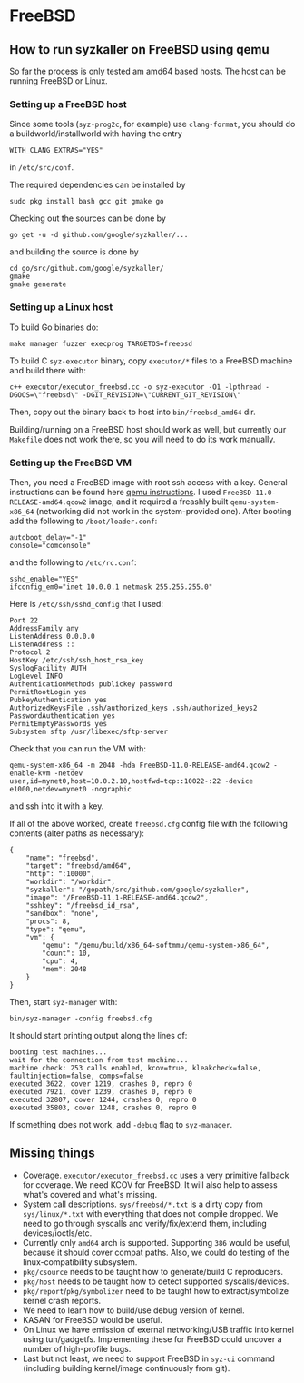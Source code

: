 # FreeBSD

## How to run syzkaller on FreeBSD using qemu

So far the process is only tested am amd64 based hosts.
The host can be running FreeBSD or Linux.

### Setting up a FreeBSD host

Since some tools (`syz-prog2c`, for example) use `clang-format`, you should
do a buildworld/installworld with having the entry
```
WITH_CLANG_EXTRAS="YES"
```
in `/etc/src/conf`.

The required dependencies can be installed by
```
sudo pkg install bash gcc git gmake go
```
Checking out the sources can be done by
```
go get -u -d github.com/google/syzkaller/...
```
and building the source is done by
```
cd go/src/github.com/google/syzkaller/
gmake
gmake generate
```

### Setting up a Linux host

To build Go binaries do:
```
make manager fuzzer execprog TARGETOS=freebsd
```
To build C `syz-executor` binary, copy `executor/*` files to a FreeBSD machine and build there with:
```
c++ executor/executor_freebsd.cc -o syz-executor -O1 -lpthread -DGOOS=\"freebsd\" -DGIT_REVISION=\"CURRENT_GIT_REVISION\"
```
Then, copy out the binary back to host into `bin/freebsd_amd64` dir.

Building/running on a FreeBSD host should work as well, but currently our `Makefile` does not work there, so you will need to do its work manually.

### Setting up the FreeBSD VM

Then, you need a FreeBSD image with root ssh access with a key. General instructions can be found here [qemu instructions](https://wiki.qemu.org/Hosts/BSD). I used `FreeBSD-11.0-RELEASE-amd64.qcow2` image, and it required a freashly built `qemu-system-x86_64` (networking did not work in the system-provided one). After booting add the following to `/boot/loader.conf`:
```
autoboot_delay="-1"
console="comconsole"
```
and the following to `/etc/rc.conf`:
```
sshd_enable="YES"
ifconfig_em0="inet 10.0.0.1 netmask 255.255.255.0"
```
Here is `/etc/ssh/sshd_config` that I used:
```
Port 22
AddressFamily any
ListenAddress 0.0.0.0
ListenAddress ::
Protocol 2
HostKey /etc/ssh/ssh_host_rsa_key
SyslogFacility AUTH
LogLevel INFO
AuthenticationMethods publickey password
PermitRootLogin yes
PubkeyAuthentication yes
AuthorizedKeysFile .ssh/authorized_keys .ssh/authorized_keys2
PasswordAuthentication yes
PermitEmptyPasswords yes
Subsystem sftp /usr/libexec/sftp-server
```

Check that you can run the VM with:
```
qemu-system-x86_64 -m 2048 -hda FreeBSD-11.0-RELEASE-amd64.qcow2 -enable-kvm -netdev user,id=mynet0,host=10.0.2.10,hostfwd=tcp::10022-:22 -device e1000,netdev=mynet0 -nographic
```
and ssh into it with a key.

If all of the above worked, create `freebsd.cfg` config file with the following contents (alter paths as necessary):
```
{
	"name": "freebsd",
	"target": "freebsd/amd64",
	"http": ":10000",
	"workdir": "/workdir",
	"syzkaller": "/gopath/src/github.com/google/syzkaller",
	"image": "/FreeBSD-11.1-RELEASE-amd64.qcow2",
	"sshkey": "/freebsd_id_rsa",
	"sandbox": "none",
	"procs": 8,
	"type": "qemu",
	"vm": {
		"qemu": "/qemu/build/x86_64-softmmu/qemu-system-x86_64",
		"count": 10,
		"cpu": 4,
		"mem": 2048
	}
}
```

Then, start `syz-manager` with:
```
bin/syz-manager -config freebsd.cfg
```
It should start printing output along the lines of:
```
booting test machines...
wait for the connection from test machine...
machine check: 253 calls enabled, kcov=true, kleakcheck=false, faultinjection=false, comps=false
executed 3622, cover 1219, crashes 0, repro 0
executed 7921, cover 1239, crashes 0, repro 0
executed 32807, cover 1244, crashes 0, repro 0
executed 35803, cover 1248, crashes 0, repro 0
```
If something does not work, add `-debug` flag to `syz-manager`.

## Missing things

- Coverage. `executor/executor_freebsd.cc` uses a very primitive fallback for coverage. We need KCOV for FreeBSD. It will also help to assess what's covered and what's missing.
- System call descriptions. `sys/freebsd/*.txt` is a dirty copy from `sys/linux/*.txt` with everything that does not compile dropped. We need to go through syscalls and verify/fix/extend them, including devices/ioctls/etc.
- Currently only `amd64` arch is supported. Supporting `386` would be useful, because it should cover compat paths. Also, we could do testing of the linux-compatibility subsystem.
- `pkg/csource` needs to be taught how to generate/build C reproducers.
- `pkg/host` needs to be taught how to detect supported syscalls/devices.
- `pkg/report`/`pkg/symbolizer` need to be taught how to extract/symbolize kernel crash reports.
- We need to learn how to build/use debug version of kernel.
- KASAN for FreeBSD would be useful.
- On Linux we have emission of exernal networking/USB traffic into kernel using tun/gadgetfs. Implementing these for FreeBSD could uncover a number of high-profile bugs.
- Last but not least, we need to support FreeBSD in `syz-ci` command (including building kernel/image continuously from git).
